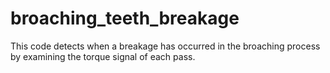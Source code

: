 # broaching_teeth_breakage
This code detects when a breakage has occurred in the broaching process by examining the torque signal of each pass.
